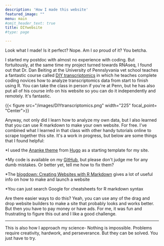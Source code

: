 ```yaml
---
description: 'How I made this website'
featured_image: ""
menu: main
#omit_header_text: true
title: DIYwebsite 
#type: page

---
```


Look what I made!
Is it perfect? Nope. Am I *so* proud of it? You betcha.

I started my postdoc with almost no experience with coding. But fortuitously, at the same time my project turned towards RNAseq, I found out that Dr. Dan Beiting at the University of Pennslyvania vet school teaches a fantastic course called [DIY transcriptomics](https://diytranscriptomics.com/) in which he teaches complete coding novices how to analyze transcriptomics data from start to finish using R. You can take the class in person if you're at Penn, but he has also put all of his course info on his website so you can do it independently and remotely. It's fantastic.

{{< figure src="/images/DIYtranscriptomics.png" width="225" focal_point= "Center">}}

Anyway, not only did I learn how to analyze my own data, but I also learned that you can use R markdown to make your own website. For free. I've combined what I learned in that class with other handy tutorials online to scrape together this site. It's a work in progress, but below are some things that I found helpful:

\*I used the [Ananke theme](https://themes.gohugo.io/themes/gohugo-theme-ananke/) from [Hugo](https://gohugo.io/) as a starting template for my site.

\*My code is available on my [GitHub](https://github.com/LrnWalker), but please don't judge me for any dumb mistakes. Or better yet, tell me how to fix them?

\*The [blogdown: Creating Websites with R Markdown](https://bookdown.org/yihui/blogdown/) gives a lot of useful info on how to make and launch a website

\*You can just search Google for cheatsheets for R markdown syntax

Are there easier ways to do this? Yeah, you can use any of the drag and drop website builders to make a site that probably looks and works better. But then you have to pay money or have ads. For me, it was fun and frustrating to figure this out and I like a good challenge.

------------------------------------------------------------------------

This is also how I approach my science- Nothing is impossible. Problems require creativity, hardwork, and perseverance. But they can be solved. You just have to try.
